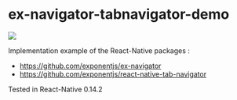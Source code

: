# ex-navigator-tabnavigator-demo

![](https://raw.githubusercontent.com/FaridSafi/ex-navigator-tabnavigator-demo/master/capture/demo.gif)


Implementation example of the React-Native packages :
- https://github.com/exponentjs/ex-navigator
- https://github.com/exponentjs/react-native-tab-navigator


Tested in React-Native 0.14.2
